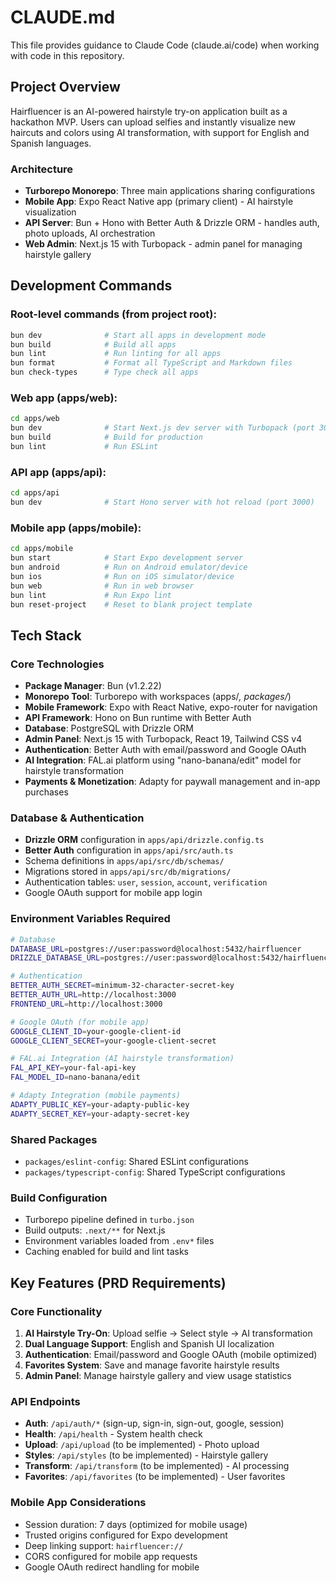# CLAUDE.md

This file provides guidance to Claude Code (claude.ai/code) when working with code in this repository.

## Project Overview

Hairfluencer is an AI-powered hairstyle try-on application built as a hackathon MVP. Users can upload selfies and instantly visualize new haircuts and colors using AI transformation, with support for English and Spanish languages.

### Architecture
- **Turborepo Monorepo**: Three main applications sharing configurations
- **Mobile App**: Expo React Native app (primary client) - AI hairstyle visualization
- **API Server**: Bun + Hono with Better Auth & Drizzle ORM - handles auth, photo uploads, AI orchestration
- **Web Admin**: Next.js 15 with Turbopack - admin panel for managing hairstyle gallery

## Development Commands

### Root-level commands (from project root):
```bash
bun dev              # Start all apps in development mode
bun build            # Build all apps
bun lint             # Run linting for all apps
bun format           # Format all TypeScript and Markdown files
bun check-types      # Type check all apps
```

### Web app (apps/web):
```bash
cd apps/web
bun dev              # Start Next.js dev server with Turbopack (port 3000)
bun build            # Build for production
bun lint             # Run ESLint
```

### API app (apps/api):
```bash
cd apps/api
bun dev              # Start Hono server with hot reload (port 3000)
```

### Mobile app (apps/mobile):
```bash
cd apps/mobile
bun start            # Start Expo development server
bun android          # Run on Android emulator/device
bun ios              # Run on iOS simulator/device
bun web              # Run in web browser
bun lint             # Run Expo lint
bun reset-project    # Reset to blank project template
```

## Tech Stack

### Core Technologies
- **Package Manager**: Bun (v1.2.22)
- **Monorepo Tool**: Turborepo with workspaces (apps/*, packages/*)
- **Mobile Framework**: Expo with React Native, expo-router for navigation
- **API Framework**: Hono on Bun runtime with Better Auth
- **Database**: PostgreSQL with Drizzle ORM
- **Admin Panel**: Next.js 15 with Turbopack, React 19, Tailwind CSS v4
- **Authentication**: Better Auth with email/password and Google OAuth
- **AI Integration**: FAL.ai platform using "nano-banana/edit" model for hairstyle transformation
- **Payments & Monetization**: Adapty for paywall management and in-app purchases

### Database & Authentication
- **Drizzle ORM** configuration in `apps/api/drizzle.config.ts`
- **Better Auth** configuration in `apps/api/src/auth.ts`
- Schema definitions in `apps/api/src/db/schemas/`
- Migrations stored in `apps/api/src/db/migrations/`
- Authentication tables: `user`, `session`, `account`, `verification`
- Google OAuth support for mobile app login

### Environment Variables Required
```bash
# Database
DATABASE_URL=postgres://user:password@localhost:5432/hairfluencer
DRIZZLE_DATABASE_URL=postgres://user:password@localhost:5432/hairfluencer

# Authentication
BETTER_AUTH_SECRET=minimum-32-character-secret-key
BETTER_AUTH_URL=http://localhost:3000
FRONTEND_URL=http://localhost:3000

# Google OAuth (for mobile app)
GOOGLE_CLIENT_ID=your-google-client-id
GOOGLE_CLIENT_SECRET=your-google-client-secret

# FAL.ai Integration (AI hairstyle transformation)
FAL_API_KEY=your-fal-api-key
FAL_MODEL_ID=nano-banana/edit

# Adapty Integration (mobile payments)
ADAPTY_PUBLIC_KEY=your-adapty-public-key
ADAPTY_SECRET_KEY=your-adapty-secret-key
```

### Shared Packages
- `packages/eslint-config`: Shared ESLint configurations
- `packages/typescript-config`: Shared TypeScript configurations

### Build Configuration
- Turborepo pipeline defined in `turbo.json`
- Build outputs: `.next/**` for Next.js
- Environment variables loaded from `.env*` files
- Caching enabled for build and lint tasks

## Key Features (PRD Requirements)

### Core Functionality
1. **AI Hairstyle Try-On**: Upload selfie → Select style → AI transformation
2. **Dual Language Support**: English and Spanish UI localization
3. **Authentication**: Email/password and Google OAuth (mobile optimized)
4. **Favorites System**: Save and manage favorite hairstyle results
5. **Admin Panel**: Manage hairstyle gallery and view usage statistics

### API Endpoints
- **Auth**: `/api/auth/*` (sign-up, sign-in, sign-out, google, session)
- **Health**: `/api/health` - System health check
- **Upload**: `/api/upload` (to be implemented) - Photo upload
- **Styles**: `/api/styles` (to be implemented) - Hairstyle gallery
- **Transform**: `/api/transform` (to be implemented) - AI processing
- **Favorites**: `/api/favorites` (to be implemented) - User favorites

### Mobile App Considerations
- Session duration: 7 days (optimized for mobile usage)
- Trusted origins configured for Expo development
- Deep linking support: `hairfluencer://`
- CORS configured for mobile app requests
- Google OAuth redirect handling for mobile